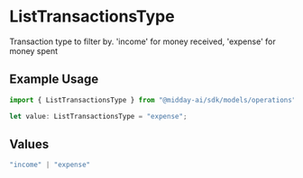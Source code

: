 # ListTransactionsType

Transaction type to filter by. 'income' for money received, 'expense' for money spent

## Example Usage

```typescript
import { ListTransactionsType } from "@midday-ai/sdk/models/operations";

let value: ListTransactionsType = "expense";
```

## Values

```typescript
"income" | "expense"
```